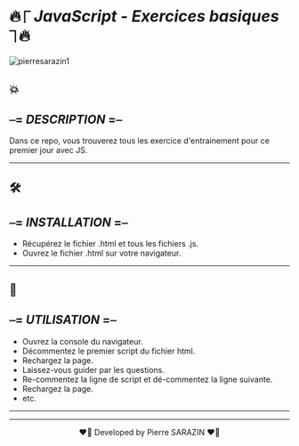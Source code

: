 

#  🔥⎾ _**JavaScript - Exercices basiques**_ ⏋🔥

<img src ="https://im2.ezgif.com/tmp/ezgif-2-52daed99b3.gif" alt="pierresarazin1"  />

## 💥
## ⎯= _**DESCRIPTION**_ =⎯

Dans ce repo, vous trouverez tous les exercice d'entrainement pour ce premier jour avec JS.

 ___
 ## 🛠
## ⎯= _**INSTALLATION**_ =⎯ 

- Récupérez le fichier .html et tous les fichiers .js.
- Ouvrez le fichier .html sur votre navigateur.

 ___
 ## 🚀
## ⎯= _**UTILISATION**_ =⎯ 

- Ouvrez la console du navigateur.
- Décommentez le premier script du fichier html.
- Rechargez la page.
- Laissez-vous guider par les questions.
- Re-commentez la ligne de script et dé-commentez la ligne suivante.
- Rechargez la page.
- etc.
 ___
 ___

<p align="center">
❤️‍🔥 Developed by Pierre SARAZIN ❤️‍🔥
</p>

